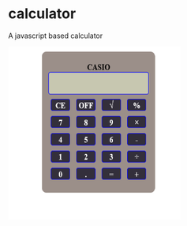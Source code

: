 # calculator
A javascript based calculator

<p>
  <kbd><img src="screenshot.PNG" width="350" height="350"/></kbd>
</p>
